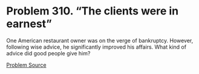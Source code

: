 # Problem 310. “The clients were in earnest”

One American restaurant owner was on the verge of bankruptcy. However, following wise advice, he significantly improved his affairs. What kind of advice did good people give him?

[Problem Source](https://www.trizland.ru/tasks/1317/)